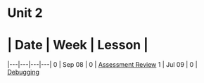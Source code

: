 # Unit 2
 # |  Date | Week | Lesson |
|---|---|---|---|
 0 | Sep 08 | 0 | [Assessment Review](https://github.com/accesscode-2-2/unit-2/blob/master/lessons/week-0/2015_09_08.md)
 1 | Jul 09 | 0 | [Debugging](https://github.com/accesscode-2-2/unit-2/blob/master/lessons/week-0/2015_09_08.md)
